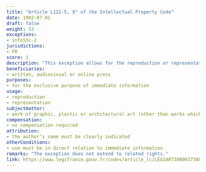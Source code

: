 ```yaml
---
title: "Article L122-5, 9° of the Intellectual Property Code"
date: 1992-07-01
draft: false
weight: 53
exceptions:
- info53c-2
jurisdictions:
- FR
score: 1
description: "This exception allows for the reproduction or representation, in whole or in part, of a work of graphic, plastic or architectural art, by written, audiovisual or online press, for the exclusive purpose of, and in direct relation to immediate information, insofar as the author’s name is clearly indicated. Works, in particular photographic or illustrative, which are themselves intended to account for information, do not fall under the scope of the exception. The reproductions or representations which, in particular by their number or their format, are not in strict proportion with the exclusive aim of immediate information pursued or which are not in direct relation with the latter give rise to remuneration of the authors on the basis of the agreements or tariffs in force in the professional sectors concerned." 
beneficiaries:
- written, audiovisual or online press
purposes: 
- for the exclusive purpose of immediate information
usage:
- reproduction 
- representation
subjectmatter:
- work of graphic, plastic or architectural art (other than works which are themselves intended to account for information)
compensation:
- no compensation required
attribution: 
- the author’s name must be clearly indicated
otherConditions: 
- use must be in direct relation to immediate information
remarks: "The exception does not extend to related rights."
link: https://www.legifrance.gouv.fr/codes/article_lc/LEGIARTI000037388886/
---
```

